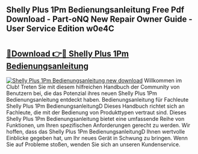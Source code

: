 ## Shelly Plus 1Pm Bedienungsanleitung Free Pdf Download - Part-oNQ New Repair Owner Guide - User Service Edition w0e4C

# <h2><a href="http://df24yyv.blite.top/?on=Shelly+Plus+1Pm+Bedienungsanleitung">🔗Download 👉🔴 Shelly Plus 1Pm Bedienungsanleitung</a></h2>

[![Shelly Plus 1Pm Bedienungsanleitung new download](https://i.imgur.com/lujVjoI.png)](http://df24yyv.blite.top/?on=Shelly+Plus+1Pm+Bedienungsanleitung)
Willkommen im Club! Treten Sie mit diesem hilfreichen Handbuch der Community von Benutzern bei, die das Potenzial ihres neuen Shelly Plus 1Pm Bedienungsanleitung entdeckt haben. Bedienungsanleitung für Fachleute Shelly Plus 1Pm BedienungsanleitungD Dieses Handbuch richtet sich an Fachleute, die mit der Bedienung von Produkttypen vertraut sind. Dieses Shelly Plus 1Pm Bedienungsanleitung bietet eine umfassende Reihe von Funktionen, um Ihren spezifischen Anforderungen gerecht zu werden. Wir hoffen, dass das Shelly Plus 1Pm BedienungsanleitungD Ihnen wertvolle Einblicke gegeben hat, um Ihr neues Gerät in Schwung zu bringen. Wenn Sie auf Probleme stoßen, wenden Sie sich an unseren Kundenservice.
